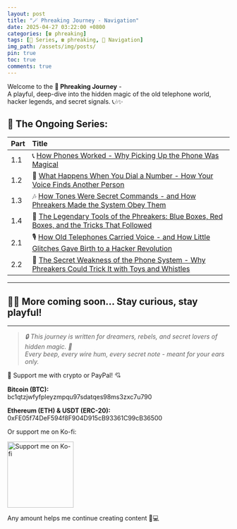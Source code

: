 ```yaml
---
layout: post
title: "🪄 Phreaking Journey - Navigation"
date: 2025-04-27 03:22:00 +0800
categories: [☎️ phreaking]
tags: [📝 Series, ☎️ phreaking, 🧭 Navigation]
img_path: /assets/img/posts/ 
pin: true
toc: true 
comments: true
---
```


Welcome to the **🌟 Phreaking Journey** -  
A playful, deep-dive into the hidden magic of the old telephone world, hacker legends, and secret signals. 📞🎶✨

## 📖 The Ongoing Series:

| Part | Title |
|:---|:---|
| 1.1 | 📞 [How Phones Worked - Why Picking Up the Phone Was Magical](https://kay-a11y.github.io/posts/phreaking-1.1) |
| 1.2 | 🔢 [What Happens When You Dial a Number - How Your Voice Finds Another Person](https://kay-a11y.github.io/posts/phreaking-1.2) |
| 1.3 | 🎶 [How Tones Were Secret Commands - and How Phreakers Made the System Obey Them](https://kay-a11y.github.io/posts/phreaking-1.3) |
| 1.4 | 🎩 [The Legendary Tools of the Phreakers: Blue Boxes, Red Boxes, and the Tricks That Followed](https://kay-a11y.github.io/posts/phreaking-1.4) |
| 2.1 | 🎙️ [How Old Telephones Carried Voice - and How Little Glitches Gave Birth to a Hacker Revolution](https://kay-a11y.github.io/posts/phreaking-2.1) |
| 2.2 | 🧸 [The Secret Weakness of the Phone System - Why Phreakers Could Trick It with Toys and Whistles](https://kay-a11y.github.io/posts/phreaking-2.2) |

---

## 🎩✨ More coming soon... Stay curious, stay playful!

---

> _🔒 This journey is written for dreamers, rebels, and secret lovers of hidden magic. 🖤_  
> _Every beep, every wire hum, every secret note - meant for your ears only._

<div class="donation-box" style="position: relative;">
  <p class="donation-text">💖 Support me with crypto or PayPal! 💘</p>
  <p><strong>Bitcoin (BTC):</strong><br>bc1qtzjwfyfpleyzmpqu97sdatqes98ms3zxc7u790</p>
  <p><strong>Ethereum (ETH) & USDT (ERC-20):</strong><br>0xFE05f74DeF594f8F904D915cB93361C99cB36500</p>
  <p>Or support me on Ko-fi:</p>
  
  <div class="img-container" style="position: relative; display: inline-block;">
    <!-- 图片 -->
    <img src="https://cdn.buymeacoffee.com/buttons/v2/default-yellow.png"
         alt="Support me on Ko-fi"
         width="150"
         loading="lazy">    
    <!-- 遮罩层按钮 -->
    <div onclick="window.open('https://ko-fi.com/kikisec', '_blank')" 
         style="position: absolute; top: 0; left: 0; width: 100%; height: 100%; background: transparent; cursor: pointer;">
    </div>
  </div>

  <p class="donation-note">Any amount helps me continue creating content 💬💻</p>
</div>